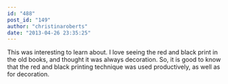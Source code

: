 ```yaml
---
id: "488"
post_id: "149"
author: "christinaroberts"
date: "2013-04-26 23:35:25"
---
```

This was interesting to learn about. I love seeing the red and black print in the old books, and thought it was always decoration. So, it is good to know that the red and black printing technique was used productively, as well as for decoration.
